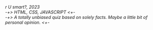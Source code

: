 <i>r U smart?<i>, 2023
<br>-+> HTML, CSS, JAVASCRIPT <+-
<br>-+> A <i>totally unbiased<i> quiz based on solely <i>facts<i>. Maybe a little bit of personal opinion. <+-

